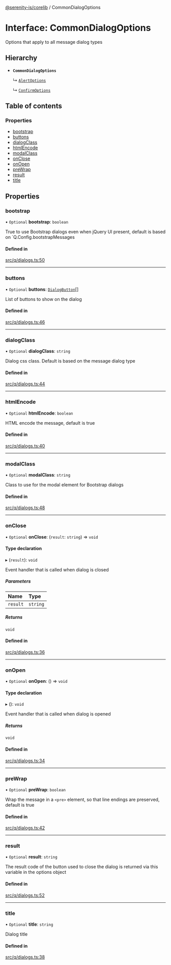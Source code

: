 [@serenity-is/corelib](../README.md) / CommonDialogOptions

# Interface: CommonDialogOptions

Options that apply to all message dialog types

## Hierarchy

- **`CommonDialogOptions`**

  ↳ [`AlertOptions`](AlertOptions.md)

  ↳ [`ConfirmOptions`](ConfirmOptions.md)

## Table of contents

### Properties

- [bootstrap](CommonDialogOptions.md#bootstrap)
- [buttons](CommonDialogOptions.md#buttons)
- [dialogClass](CommonDialogOptions.md#dialogclass)
- [htmlEncode](CommonDialogOptions.md#htmlencode)
- [modalClass](CommonDialogOptions.md#modalclass)
- [onClose](CommonDialogOptions.md#onclose)
- [onOpen](CommonDialogOptions.md#onopen)
- [preWrap](CommonDialogOptions.md#prewrap)
- [result](CommonDialogOptions.md#result)
- [title](CommonDialogOptions.md#title)

## Properties

### bootstrap

• `Optional` **bootstrap**: `boolean`

True to use Bootstrap dialogs even when jQuery UI  present, default is based on `Q.Config.bootstrapMessages

#### Defined in

[src/q/dialogs.ts:50](https://github.com/serenity-is/serenity/blob/master/packages/corelib/src/q/dialogs.ts#L50)

___

### buttons

• `Optional` **buttons**: [`DialogButton`](DialogButton.md)[]

List of buttons to show on the dialog

#### Defined in

[src/q/dialogs.ts:46](https://github.com/serenity-is/serenity/blob/master/packages/corelib/src/q/dialogs.ts#L46)

___

### dialogClass

• `Optional` **dialogClass**: `string`

Dialog css class. Default is based on the message dialog type

#### Defined in

[src/q/dialogs.ts:44](https://github.com/serenity-is/serenity/blob/master/packages/corelib/src/q/dialogs.ts#L44)

___

### htmlEncode

• `Optional` **htmlEncode**: `boolean`

HTML encode the message, default is true

#### Defined in

[src/q/dialogs.ts:40](https://github.com/serenity-is/serenity/blob/master/packages/corelib/src/q/dialogs.ts#L40)

___

### modalClass

• `Optional` **modalClass**: `string`

Class to use for the modal element for Bootstrap dialogs

#### Defined in

[src/q/dialogs.ts:48](https://github.com/serenity-is/serenity/blob/master/packages/corelib/src/q/dialogs.ts#L48)

___

### onClose

• `Optional` **onClose**: (`result`: `string`) => `void`

#### Type declaration

▸ (`result`): `void`

Event handler that is called when dialog is closed

##### Parameters

| Name | Type |
| :------ | :------ |
| `result` | `string` |

##### Returns

`void`

#### Defined in

[src/q/dialogs.ts:36](https://github.com/serenity-is/serenity/blob/master/packages/corelib/src/q/dialogs.ts#L36)

___

### onOpen

• `Optional` **onOpen**: () => `void`

#### Type declaration

▸ (): `void`

Event handler that is called when dialog is opened

##### Returns

`void`

#### Defined in

[src/q/dialogs.ts:34](https://github.com/serenity-is/serenity/blob/master/packages/corelib/src/q/dialogs.ts#L34)

___

### preWrap

• `Optional` **preWrap**: `boolean`

Wrap the message in a `<pre>` element, so that line endings are preserved, default is true

#### Defined in

[src/q/dialogs.ts:42](https://github.com/serenity-is/serenity/blob/master/packages/corelib/src/q/dialogs.ts#L42)

___

### result

• `Optional` **result**: `string`

The result code of the button used to close the dialog is returned via this variable in the options object

#### Defined in

[src/q/dialogs.ts:52](https://github.com/serenity-is/serenity/blob/master/packages/corelib/src/q/dialogs.ts#L52)

___

### title

• `Optional` **title**: `string`

Dialog title

#### Defined in

[src/q/dialogs.ts:38](https://github.com/serenity-is/serenity/blob/master/packages/corelib/src/q/dialogs.ts#L38)
